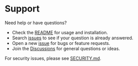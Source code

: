 # Support

Need help or have questions?

- Check the [README](../README.md) for usage and installation.
- Search [issues](../../issues) to see if your question is already answered.
- Open a new [issue](../../issues/new/choose) for bugs or feature requests.
- Join the [Discussions](../../discussions) for general questions or ideas.

For security issues, please see [SECURITY.md](../SECURITY.md).

